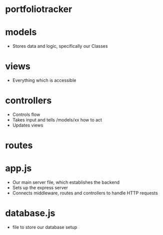 # portfoliotracker

# models
- Stores data and logic, specifically our Classes

# views 
- Everything which is accessible 

# controllers
- Controls flow
- Takes input and tells /models/xx how to act
- Updates views

# routes

# app.js
- Our main server file, which establishes the backend
- Sets up the express server 
- Connects middleware, routes and controllers to handle HTTP requests

# database.js
- file to store our database setup

